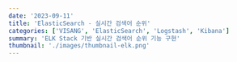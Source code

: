 ```yaml
---
date: '2023-09-11'
title: 'ElasticSearch - 실시간 검색어 순위'
categories: ['VISANG', 'ElasticSearch', 'Logstash', 'Kibana']
summary: 'ELK Stack 기반 실시간 검색어 순위 기능 구현'
thumbnail: './images/thumbnail-elk.png'
---
```

